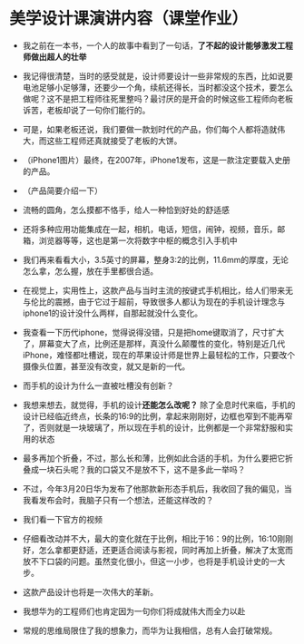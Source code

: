# 美学设计课演讲内容（课堂作业）

- 我之前在一本书，一个人的故事中看到了一句话，**了不起的设计能够激发工程师做出超人的壮举** 

- 我记得很清楚，当时的感受就是，设计师要设计一些非常规的东西，比如说要电池足够小足够薄，还要少一个角，续航还得长，当时都没这个技术，要怎么做呢？这不是把工程师往死里整吗？最讨厌的是开会的时候这些工程师向老板诉苦，老板却说了一句你们能行的。

- 可是，如果老板还说，我们要做一款划时代的产品，你们每个人都将造就伟大，而这些工程师还真就接受了老板的大饼。

- （iPhone1图片）最终，在2007年，iPhone1发布，这是一款注定要载入史册的产品。
- （产品简要介绍一下）
- 流畅的圆角，怎么摸都不恪手，给人一种恰到好处的舒适感
- 还将多种应用功能集成在一起，相机，电话，短信，闹钟，视频，音乐，邮箱，浏览器等等，这也是第一次将数字中枢的概念引入手机中
- 我们再来看看大小，3.5英寸的屏幕，整身3:2的比例，11.6mm的厚度，无论怎么拿，怎么握，放在手里都很合适。

- 在视觉上，实用性上，这款产品与当时主流的按键式手机相比，给人们带来无与伦比的震撼，由于它过于超前，导致很多人都认为现在的手机设计理念与iphone1的设计没什么两样，自那起就没什么变化。

- 我查看一下历代iphone，觉得说得没错，只是把home键取消了，尺寸扩大了，屏幕变大了点，比例还是那样，真没什么颠覆性的变化，特别是近几代iPhone，难怪都吐槽说，现在的苹果设计师是世界上最轻松的工作，只要改个摄像头位置，甚至没有改变，就又是新的一代。

- 而手机的设计为什么一直被吐槽没有创新？

- 我想来想去，就觉得，手机的设计**还能怎么改呢？** 除了全息时代来临，手机的设计已经临近终点，长条的16:9的比例，拿起来刚刚好，边框也窄到不能再窄了，否则就是一块玻璃了，所以现在手机的设计，比例都是一个非常舒服和实用的状态

- 最多再加个折叠，不过，那么长和薄，比例如此合适的手机，为什么要把它折叠成一块石头呢？我的口袋又不是放不下，这不是多此一举吗？

- 不过，今年3月20日华为发布了他那款新形态手机后，我收回了我的偏见，当我看发布会时，我脑子只有一个想法，还能这样改的？

- 我们看一下官方的视频

- 仔细看改动并不大，最大的变化就在于比例，相比于16：9的比例，16:10刚刚好，怎么拿都更舒适，还更适合阅读与影视，同时再加上折叠，解决了太宽而放不下口袋的问题。虽然变化很小，但这一小步，也将是手机设计史的一大步。

- 这款产品设计也将是一次伟大的革新。
- 我想华为的工程师们也肯定因为一句你们将成就伟大而全力以赴
- 常规的思维局限住了我的想象力，而华为让我相信，总有人会打破常规。
